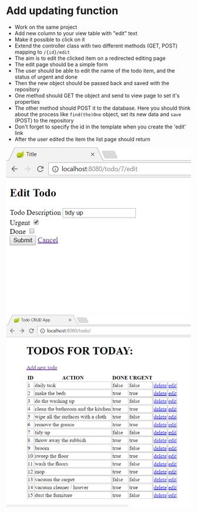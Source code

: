 # Add updating function

- Work on the same project
- Add new column to your view table with "edit" text
- Make it possible to click on it
- Extend the controller class with two different methods (GET, POST) mapping to `/{id}/edit`
- The aim is to edit the clicked item on a redirected editing page
- The edit page should be a simple form
- The user should be able to edit the name of the todo item, and the status of urgent and done
- Then the new object should be passed back and saved with the repository
- One method should GET the object and send to view page to set it's properties
- The other method should POST it to the database. Here you should think about the process like `find(the)One` object, set its new data and `save` (POST) to the repository
- Don't forget to specify the id in the template when you create the 'edit' link
- After the user edited the item the list page should return

<img src="../assets/EditTodoPage.PNG">

<img src="../assets/EditTodos.PNG">
